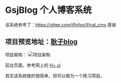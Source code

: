 # GsjBlog 个人博客系统
该系统参考了：https://gitee.com/jflyfox/jfinal_cms  感谢
## 项目预览地址：[耿子blog](http://gsjblog.club/GsjBlog/)
项目架构：
![项目架构](https://github.com/gengzi/webshop/blob/master/docandsql/img2/1.png)


前台页面，参考网上的 [H+ ui](http://yanshi.sucaihuo.com/modals/40/4078/demo/)



其实该系统做的很简单，但可以做为一个练习项目。


